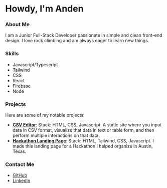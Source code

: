 # Howdy, I'm Anden

### About Me

I am a Junior Full-Stack Developer passionate in simple and clean front-end design. I love rock climbing and am always eager to learn new things.

### Skills

- Javascript/Typescript
- Tailwind
- CSS
- React
- Firebase
- Node

### Projects

Here are some of my notable projects:

- **[CSV Editor](https://github.com/AndenOw/CSV-Editor)**: Stack: HTML, CSS, Javascript. A static site where you input data in CSV format, visualize that data in text or table form, and then perform multiple interactions on that data.
- **[Hackathon Landing Page](https://github.com/AndenOw/Hackathon)**: Stack: HTML, Tailwind, CSS, Javascript. I made this landing page for a Hackathon I helped organize in Austin, Texas.

### Contact Me

- [GitHub](https://github.com/AndenOw)
- [LinkedIn](https://www.linkedin.com/in/anden-owens/)
